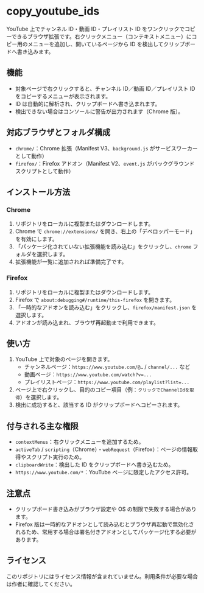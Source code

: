# copy_youtube_ids

YouTube 上でチャンネル ID・動画 ID・プレイリスト ID をワンクリックでコピーできるブラウザ拡張です。右クリックメニュー（コンテキストメニュー）にコピー用のメニューを追加し、開いているページから ID を検出してクリップボードへ書き込みます。

## 機能
- 対象ページで右クリックすると、チャンネル ID／動画 ID／プレイリスト ID をコピーするメニューが表示されます。
- ID は自動的に解析され、クリップボードへ書き込まれます。
- 検出できない場合はコンソールに警告が出力されます（Chrome 版）。

## 対応ブラウザとフォルダ構成
- `chrome/`：Chrome 拡張（Manifest V3、`background.js` がサービスワーカーとして動作）
- `firefox/`：Firefox アドオン（Manifest V2、`event.js` がバックグラウンドスクリプトとして動作）

## インストール方法

### Chrome
1. リポジトリをローカルに複製またはダウンロードします。
2. Chrome で `chrome://extensions/` を開き、右上の「デベロッパーモード」を有効にします。
3. 「パッケージ化されていない拡張機能を読み込む」をクリックし、`chrome` フォルダを選択します。
4. 拡張機能が一覧に追加されれば準備完了です。

### Firefox
1. リポジトリをローカルに複製またはダウンロードします。
2. Firefox で `about:debugging#/runtime/this-firefox` を開きます。
3. 「一時的なアドオンを読み込む」をクリックし、`firefox/manifest.json` を選択します。
4. アドオンが読み込まれ、ブラウザ再起動まで利用できます。

## 使い方
1. YouTube 上で対象のページを開きます。
   - チャンネルページ：`https://www.youtube.com/@…` / `channel/...` など
   - 動画ページ：`https://www.youtube.com/watch?v=...`
   - プレイリストページ：`https://www.youtube.com/playlist?list=...`
2. ページ上で右クリックし、目的のコピー項目（例：`クリックでChannelIdを取得`）を選択します。
3. 検出に成功すると、該当する ID がクリップボードへコピーされます。

## 付与される主な権限
- `contextMenus`：右クリックメニューを追加するため。
- `activeTab` / `scripting`（Chrome）・`webRequest`（Firefox）：ページの情報取得やスクリプト実行のため。
- `clipboardWrite`：検出した ID をクリップボードへ書き込むため。
- `https://www.youtube.com/*`：YouTube ページに限定したアクセス許可。

## 注意点
- クリップボード書き込みがブラウザ設定や OS の制限で失敗する場合があります。
- Firefox 版は一時的なアドオンとして読み込むとブラウザ再起動で無効化されるため、常用する場合は署名付きアドオンとしてパッケージ化する必要があります。

## ライセンス
このリポジトリにはライセンス情報が含まれていません。利用条件が必要な場合は作者に確認してください。

